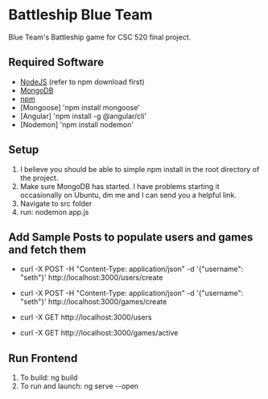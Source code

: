 # Battleship Blue Team
Blue Team's Battleship game for CSC 520 final project.

## Required Software
- [NodeJS](https://nodejs.org/en/download) (refer to npm download first)
- [MongoDB](https://www.mongodb.com/docs/manual/administration/install-community/)
- [npm](https://docs.npmjs.com/downloading-and-installing-node-js-and-npm)
- [Mongoose] 'npm install mongoose'
- [Angular] 'npm install -g @angular/cli'
- [Nodemon] 'npm install nodemon'

## Setup
1. I believe you should be able to simple npm install in the root directory of the project.
2. Make sure MongoDB has started. I have problems starting it occasionally on Ubuntu, dm me and I can send you a helpful link.
3. Navigate to src folder
4. run: nodemon app.js

## Add Sample Posts to populate users and games and fetch them
- curl -X POST -H "Content-Type: application/json" -d '{"username": "seth"}' http://localhost:3000/users/create
- curl -X POST -H "Content-Type: application/json" -d '{"username": "seth"}' http://localhost:3000/games/create

- curl -X GET http://localhost:3000/users
- curl -X GET http://localhost:3000/games/active

## Run Frontend
1. To build: ng build
2. To run and launch: ng serve --open